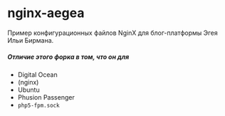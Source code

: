 nginx-aegea
===========

Пример конфигурационных файлов NginX для блог-платформы Эгея Ильи Бирмана.


##### Отличие этого форка в том, что он для

* Digital Ocean
* (nginx)
* Ubuntu
* Phusion Passenger
* `php5-fpm.sock`
